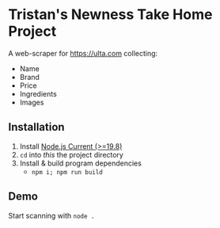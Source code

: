 # Tristan's Newness Take Home Project

A web-scraper for https://ulta.com collecting:

* Name
* Brand
* Price
* Ingredients
* Images

## Installation

1. Install [Node.js Current (>=19.8)](https://nodejs.dev/)
2. `cd` into *this* the project directory
3. Install & build program dependencies
   * `npm i; npm run build`
  

## Demo

Start scanning with `node .`

